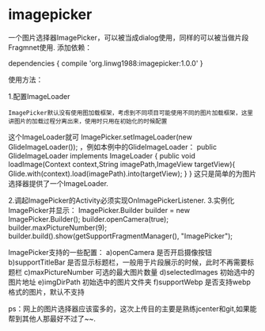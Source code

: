 # imagepicker

一个图片选择器ImagePicker，可以被当成dialog使用，同样的可以被当做片段Fragmnet使用.
添加依赖：

dependencies {
    compile 'org.linwg1988:imagepicker:1.0.0'
}

使用方法：

1.配置ImageLoader
    
    ImagePicker默认没有使用图加载框架，考虑到不同项目可能使用不同的图片加载框架，这里讲图片的加载过程分离出来，使用时只用在初始化的时候配置
这个ImageLoader就可
ImagePicker.setImageLoader(new GlideImageLoader());
，例如本例中的GlideImageLoader：
    public GlideImageLoader implements ImageLoader {
        public void loadImage(Context context,String imagePath,ImageView targetView){
            Glide.with(context).load(imagePath).into(targetView);
        }
    }
这只是简单的为图片选择器提供了一个ImageLoader.

2.调起ImagePicker的Activity必须实现OnImagePickerListener.
3.实例化ImagePicker并显示：
  ImagePicker.Builder builder = new ImagePicker.Builder();
  builder.openCamera(true);
  builder.maxPictureNumber(9);
  builder.build().show(getSupportFragmentManager(), "ImagePicker");

ImagePicker支持的一些配置：
a)openCamera        是否开启摄像按钮
b)supportTitleBar   是否显示标题栏，一般用于片段展示的时候，此时不再需要标题栏
c)maxPictureNumber  可选的最大图片数量
d)selectedImages    初始选中的图片地址
e)imgDirPath        初始选中的图片文件夹
f)supportWebp       是否支持webp格式的图片，默认不支持

ps：网上的图片选择器应该蛮多的，这次上传目的主要是熟练jcenter和git,如果能帮到其他人那最好不过了~~.
